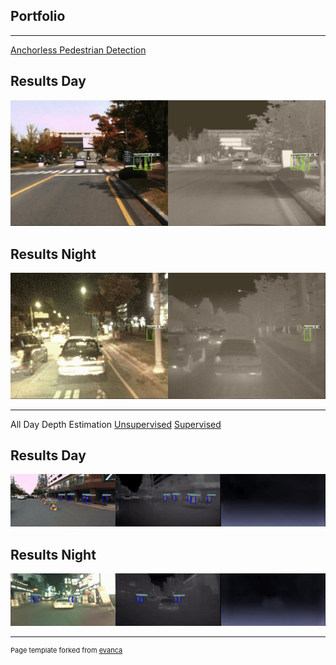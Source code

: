 ## Portfolio

--- 

[Anchorless Pedestrian Detection]()
## Results Day

![](gifs/day_fcos.gif)


## Results Night

![](gifs/night_fcos.gif)

---
All Day Depth Estimation 
[Unsupervised](https://anushl9o5.github.io/unsup_depth) 
[Supervised](https://anushl9o5.github.io/unsup_depth)
## Results Day

![](gifs/un_day_depth.gif)


## Results Night

![](gifs/un_night_depth.gif)


---
<p style="font-size:11px">Page template forked from <a href="https://github.com/evanca/quick-portfolio">evanca</a></p>
<!-- Remove above link if you don't want to attibute -->
